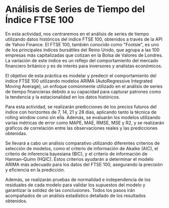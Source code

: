 # **Análisis de Series de Tiempo del Índice FTSE 100**

En esta actividad, nos centraremos en el análisis de series de tiempo utilizando datos históricos del índice FTSE 100, obtenidos a través de la API de Yahoo Finance. El FTSE 100, también conocido como "Footsie", es uno de los principales índices bursátiles del Reino Unido, que agrupa a las 100 empresas más capitalizadas que cotizan en la Bolsa de Valores de Londres. La variación de este índice es un reflejo del comportamiento del mercado financiero británico y es de interés para inversores y analistas económicos.

El objetivo de esta práctica es modelar y predecir el comportamiento del índice FTSE 100 utilizando modelos ARIMA (AutoRegressive Integrated Moving Average), un enfoque comúnmente utilizado en el análisis de series de tiempo financieras debido a su capacidad para capturar patrones como la tendencia y la estacionalidad en los datos históricos.

Para esta actividad, se realizarán predicciones de los precios futuros del índice con horizontes de 7, 14, 21 y 28 días, aplicando tanto la técnica de rolling window como sin ella. Además, se evaluarán los modelos utilizando varias métricas de error como MAPE, MAE, RMSE, MSE y R2, y se realizarán gráficos de correlación entre las observaciones reales y las predicciones obtenidas.

Se llevará a cabo un análisis comparativo utilizando diferentes criterios de selección de modelos, como el criterio de información de Akaike (AIC), el criterio de inferencia bayesiana (BIC), y el criterio de información de Hannan–Quinn (HQIC). Estos criterios ayudarán a determinar el modelo ARIMA más adecuado para los datos del FTSE 100, asegurando la precisión y eficiencia en la predicción.

Además, se realizarán pruebas de normalidad e independencia de los residuales de cada modelo para validar los supuestos del modelo y garantizar la solidez de las conclusiones. Todos los pasos irán acompañados de un análisis estadístico detallado de los resultados obtenidos.